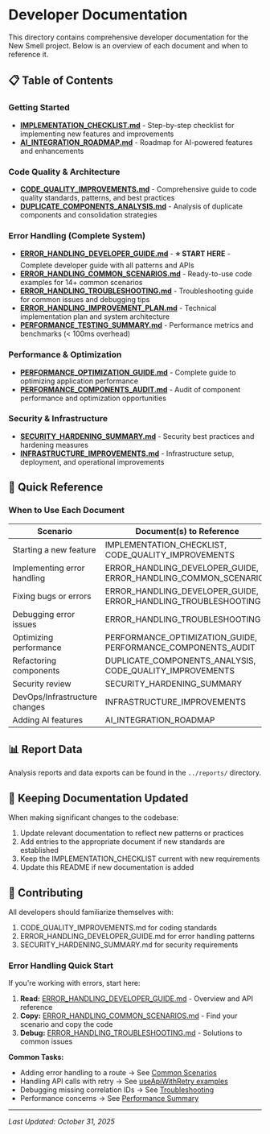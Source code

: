 # Developer Documentation

This directory contains comprehensive developer documentation for the New Smell project. Below is an overview of each document and when to reference it.

## 📋 Table of Contents

### Getting Started

- **[IMPLEMENTATION_CHECKLIST.md](./IMPLEMENTATION_CHECKLIST.md)** - Step-by-step checklist for implementing new features and improvements
- **[AI_INTEGRATION_ROADMAP.md](./AI_INTEGRATION_ROADMAP.md)** - Roadmap for AI-powered features and enhancements

### Code Quality & Architecture

- **[CODE_QUALITY_IMPROVEMENTS.md](./CODE_QUALITY_IMPROVEMENTS.md)** - Comprehensive guide to code quality standards, patterns, and best practices
- **[DUPLICATE_COMPONENTS_ANALYSIS.md](./DUPLICATE_COMPONENTS_ANALYSIS.md)** - Analysis of duplicate components and consolidation strategies

### Error Handling (Complete System)

- **[ERROR_HANDLING_DEVELOPER_GUIDE.md](./ERROR_HANDLING_DEVELOPER_GUIDE.md)** - **⭐ START HERE** - Complete developer guide with all patterns and APIs
- **[ERROR_HANDLING_COMMON_SCENARIOS.md](./ERROR_HANDLING_COMMON_SCENARIOS.md)** - Ready-to-use code examples for 14+ common scenarios
- **[ERROR_HANDLING_TROUBLESHOOTING.md](./ERROR_HANDLING_TROUBLESHOOTING.md)** - Troubleshooting guide for common issues and debugging tips
- **[ERROR_HANDLING_IMPROVEMENT_PLAN.md](./ERROR_HANDLING_IMPROVEMENT_PLAN.md)** - Technical implementation plan and system architecture
- **[PERFORMANCE_TESTING_SUMMARY.md](./PERFORMANCE_TESTING_SUMMARY.md)** - Performance metrics and benchmarks (< 100ms overhead)

### Performance & Optimization

- **[PERFORMANCE_OPTIMIZATION_GUIDE.md](./PERFORMANCE_OPTIMIZATION_GUIDE.md)** - Complete guide to optimizing application performance
- **[PERFORMANCE_COMPONENTS_AUDIT.md](./PERFORMANCE_COMPONENTS_AUDIT.md)** - Audit of component performance and optimization opportunities

### Security & Infrastructure

- **[SECURITY_HARDENING_SUMMARY.md](./SECURITY_HARDENING_SUMMARY.md)** - Security best practices and hardening measures
- **[INFRASTRUCTURE_IMPROVEMENTS.md](./INFRASTRUCTURE_IMPROVEMENTS.md)** - Infrastructure setup, deployment, and operational improvements

## 🎯 Quick Reference

### When to Use Each Document

| Scenario                      | Document(s) to Reference                                        |
| ----------------------------- | --------------------------------------------------------------- |
| Starting a new feature        | IMPLEMENTATION_CHECKLIST, CODE_QUALITY_IMPROVEMENTS             |
| Implementing error handling   | ERROR_HANDLING_DEVELOPER_GUIDE, ERROR_HANDLING_COMMON_SCENARIOS |
| Fixing bugs or errors         | ERROR_HANDLING_DEVELOPER_GUIDE, ERROR_HANDLING_TROUBLESHOOTING  |
| Debugging error issues        | ERROR_HANDLING_TROUBLESHOOTING                                  |
| Optimizing performance        | PERFORMANCE_OPTIMIZATION_GUIDE, PERFORMANCE_COMPONENTS_AUDIT    |
| Refactoring components        | DUPLICATE_COMPONENTS_ANALYSIS, CODE_QUALITY_IMPROVEMENTS        |
| Security review               | SECURITY_HARDENING_SUMMARY                                      |
| DevOps/Infrastructure changes | INFRASTRUCTURE_IMPROVEMENTS                                     |
| Adding AI features            | AI_INTEGRATION_ROADMAP                                          |

## 📊 Report Data

Analysis reports and data exports can be found in the `../reports/` directory.

## 🔄 Keeping Documentation Updated

When making significant changes to the codebase:

1. Update relevant documentation to reflect new patterns or practices
2. Add entries to the appropriate document if new standards are established
3. Keep the IMPLEMENTATION_CHECKLIST current with new requirements
4. Update this README if new documentation is added

## 🤝 Contributing

All developers should familiarize themselves with:

1. CODE_QUALITY_IMPROVEMENTS.md for coding standards
2. ERROR_HANDLING_DEVELOPER_GUIDE.md for error handling patterns
3. SECURITY_HARDENING_SUMMARY.md for security requirements

### Error Handling Quick Start

If you're working with errors, start here:

1. **Read:** [ERROR_HANDLING_DEVELOPER_GUIDE.md](./ERROR_HANDLING_DEVELOPER_GUIDE.md) - Overview and API reference
2. **Copy:** [ERROR_HANDLING_COMMON_SCENARIOS.md](./ERROR_HANDLING_COMMON_SCENARIOS.md) - Find your scenario and copy the code
3. **Debug:** [ERROR_HANDLING_TROUBLESHOOTING.md](./ERROR_HANDLING_TROUBLESHOOTING.md) - Solutions to common issues

**Common Tasks:**

- Adding error handling to a route → See [Common Scenarios](./ERROR_HANDLING_COMMON_SCENARIOS.md#server-side-error-handling)
- Handling API calls with retry → See [useApiWithRetry examples](./ERROR_HANDLING_DEVELOPER_GUIDE.md#useapiwithretry)
- Debugging missing correlation IDs → See [Troubleshooting](./ERROR_HANDLING_TROUBLESHOOTING.md#issue-5-correlation-ids-missing)
- Performance concerns → See [Performance Summary](./PERFORMANCE_TESTING_SUMMARY.md)

---

_Last Updated: October 31, 2025_
